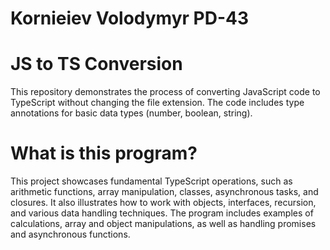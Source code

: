 # Kornieiev Volodymyr PD-43
# JS to TS Conversion
This repository demonstrates the process of converting JavaScript code to TypeScript without changing the file extension. The code includes type annotations for basic data types (number, boolean, string).
# What is this program?
This project showcases fundamental TypeScript operations, such as arithmetic functions, array manipulation, classes, asynchronous tasks, and closures. It also illustrates how to work with objects, interfaces, recursion, and various data handling techniques. The program includes examples of calculations, array and object manipulations, as well as handling promises and asynchronous functions.
